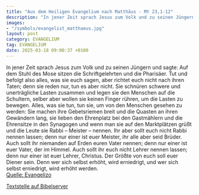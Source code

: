 ```yaml
---
title: "Aus dem Heiligen Evangelium nach Matthäus - Mt 23,1-12"
description: "In jener Zeit sprach Jesus zum Volk und zu seinen Jüngern und sagte: Auf dem Stuhl des Mose sitzen die Schriftgelehrten und die Pharisäer. Tut und befolgt also alles, was sie euch sagen, aber richtet euch nicht nach ihren Taten; denn sie reden nur, tun es aber nicht. Sie schnüren...."
images:
- "/symbols/evangelist_matthaeus.jpg"
layout: post
category: EVANGELIUM
tag: EVANGELIUM
date: 2025-03-18 09:00:37 +0100
---
```

In jener Zeit sprach Jesus zum Volk und zu seinen Jüngern
und sagte: Auf dem Stuhl des Mose sitzen die Schriftgelehrten und die Pharisäer.
Tut und befolgt also alles, was sie euch sagen, aber richtet euch nicht nach ihren Taten; denn sie reden nur, tun es aber nicht.
Sie schnüren schwere und unerträgliche Lasten zusammen und legen sie den Menschen auf die Schultern, selber aber wollen sie keinen Finger rühren, um die Lasten zu bewegen.<!--more-->
Alles, was sie tun, tun sie, um von den Menschen gesehen zu werden: Sie machen ihre Gebetsriemen breit und die Quasten an ihren Gewändern lang,
sie lieben den Ehrenplatz bei den Gastmählern und die Ehrensitze in den Synagogen
und wenn man sie auf den Marktplätzen grüßt und die Leute sie Rabbi – Meister – nennen.
Ihr aber sollt euch nicht Rabbi nennen lassen; denn nur einer ist euer Meister, ihr alle aber seid Brüder.
Auch sollt ihr niemanden auf Erden euren Vater nennen; denn nur einer ist euer Vater, der im Himmel.
Auch sollt ihr euch nicht Lehrer nennen lassen; denn nur einer ist euer Lehrer, Christus.
Der Größte von euch soll euer Diener sein.
Denn wer sich selbst erhöht, wird erniedrigt, und wer sich selbst erniedrigt, wird erhöht werden.<br>
[Quelle: Evangelizo](https://evangeliumtagfuertag.org/DE/gospel)

[Textstelle auf Bibelserver](https://www.bibleserver.com/EU/Matthäus23,1-12)
